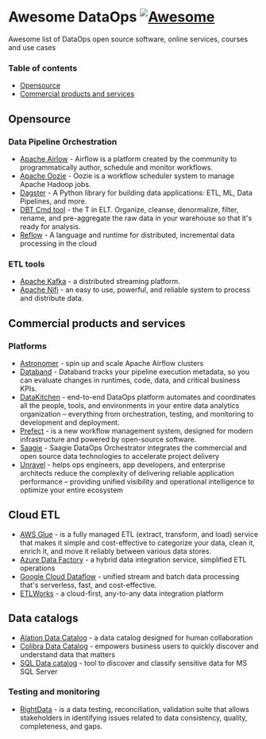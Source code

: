# Awesome DataOps [![Awesome](https://cdn.rawgit.com/sindresorhus/awesome/d7305f38d29fed78fa85652e3a63e154dd8e8829/media/badge.svg)](https://github.com/sindresorhus/awesome)

Awesome list of DataOps open source software, online services, courses and use cases
### Table of contents

* [Opensource](#opensource)
* [Commercial products and services](#commercial-products-and-services)

## Opensource
### Data Pipeline Orchestration
* [Apache Airlow](https://airflow.apache.org/) -  Airflow is a platform created by the community to programmatically author, schedule and monitor workflows.
* [Apache Oozie](http://oozie.apache.org/) - Oozie is a workflow scheduler system to manage Apache Hadoop jobs.
* [Dagster](https://github.com/dagster-io/dagster) - A Python library for building data applications: ETL, ML, Data Pipelines, and more.
* [DBT Cmd tool](https://github.com/fishtown-analytics/dbt) - the T in ELT. Organize, cleanse, denormalize, filter, rename, and pre-aggregate the raw data in your warehouse so that it's ready for analysis.
* [Reflow](https://github.com/grailbio/reflow) - A language and runtime for distributed, incremental data processing in the cloud

### ETL tools
* [Apache Kafka](https://kafka.apache.org/) - a distributed streaming platform.
* [Apache Nifi](https://nifi.apache.org/) - an easy to use, powerful, and reliable system to process and distribute data.


## Commercial products and services
### Platforms
* [Astronomer](https://www.astronomer.io/) - spin up and scale Apache Airflow clusters
* [Databand](https://databand.ai/) - Databand tracks your pipeline execution metadata, so you can evaluate changes in runtimes, code, data, and critical business KPIs.
* [DataKitchen](https://www.datakitchen.io/) - end-to-end DataOps platform automates and coordinates all the people, tools, and environments in your entire data analytics organization – everything from orchestration, testing, and monitoring to development and deployment.
* [Prefect](https://www.prefect.io/) - is a new workflow management system, designed for modern infrastructure and powered by open-source software.
* [Saagie](https://www.saagie.com) - Saagie DataOps Orchestrator integrates the commercial and open source data technologies to accelerate project delivery
* [Unravel](https://unraveldata.com/platform/) - helps ops engineers, app developers, and enterprise architects reduce the complexity of delivering reliable application performance – providing unified visibility and operational intelligence to optimize your entire ecosystem

## Cloud ETL
* [AWS Glue](https://docs.aws.amazon.com/glue/index.html) - is a fully managed ETL (extract, transform, and load) service that makes it simple and cost-effective to categorize your data, clean it, enrich it, and move it reliably between various data stores.
* [Azure Data Factory](https://azure.microsoft.com/ru-ru/services/data-factory/) - a hybrid data integration service, simplified ETL operations
* [Google Cloud Dataflow](https://cloud.google.com/dataflow/) -  unified stream and batch data processing that's serverless, fast, and cost-effective.
* [ETLWorks](https://etlworks.com/) - a cloud-first, any-to-any data integration platform

## Data catalogs
* [Alation Data Catalog](https://www.alation.com) - a data catalog designed for human collaboration
* [Colibra Data Catalog](https://www.collibra.com/data-catalog) - empowers business users to quickly discover and understand data that matters
* [SQL Data catalog](https://www.red-gate.com/products/dba/sql-data-catalog/) - tool to discover and classify sensitive data for MS SQL Server


### Testing and monitoring
* [RightData](https://www.getrightdata.com/) - is a data testing, reconciliation, validation suite that allows stakeholders in identifying issues related to data consistency, quality, completeness, and gaps.


